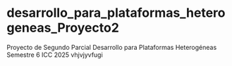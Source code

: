 # desarrollo_para_plataformas_heterogeneas_Proyecto2

Proyecto de Segundo Parcial
Desarrollo para Plataformas Heterogéneas
Semestre 6
ICC
2025
vhjvjyvfugi

